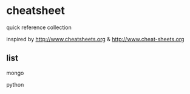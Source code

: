 # cheatsheet

quick reference collection

inspired by http://www.cheatsheets.org  &  http://www.cheat-sheets.org

## list

mongo

python



